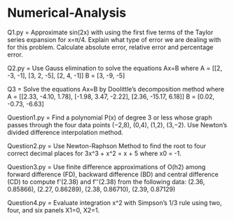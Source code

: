# Numerical-Analysis

Q1.py = Approximate sin(2x) with using the first five terms of the Taylor series expansion for x=π/4. Explain what type of error we are dealing with for this problem. Calculate absolute error, relative error and percentage error.

Q2.py = Use Gauss elimination to solve the equations Ax=B where A = [[2, -3, -1], [3, 2, -5], [2, 4, -1]] B = [3, -9, -5]

Q3 = Solve the equations Ax=B by Doolittle’s decomposition method where A = [[2.33, -4.10, 1.78], [-1.98, 3.47, -2.22], [2.36, -15.17, 6.18]] B = [0.02, -0.73, -6.63]

Question1.py = Find a polynomial P(x) of degree 3 or less whose graph passes through the four data points (−2,8), (0,4), (1,2), (3,−2). Use Newton’s divided difference interpolation method.

Question2.py = Use Newton-Raphson Method to find the root to four correct decimal places for 3x^3 + x^2 = x + 5 where x0 = -1.

Question3.py = Use finite difference approximations of O(h2) among forward difference (FD), backward difference (BD) and central difference (CD) to compute f'(2.38) and f''(2.38) from the following data: (2.36, 0.85866), (2.27, 0.86289), (2.38, 0.86710), (2.39, 0.87129)

Question4.py = Evaluate integration x^2 with Simpson’s 1/3 rule using two, four, and six panels X1=0, X2=1.
